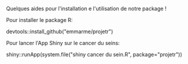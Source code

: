 Quelques aides pour l'installation e l'utilisation de notre package !

Pour installer le package R:

devtools::install_github("emmarme/projetr")

Pour lancer l'App Shiny sur le cancer du seins:

shiny::runApp(system.file("shiny cancer du sein.R", package="projetr"))
